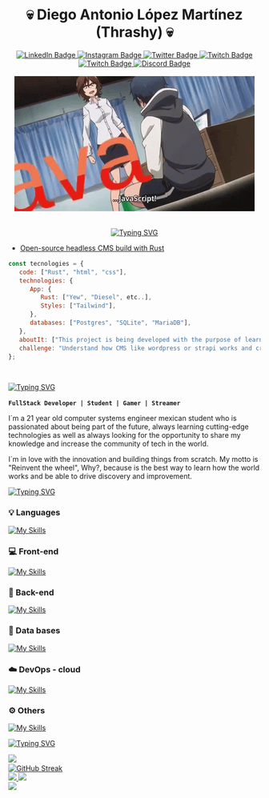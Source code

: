 <h1 align="center">💀 Diego Antonio López Martínez (Thrashy) 💀</h1>

<div align="center" id="badges">
  <a href="https://www.linkedin.com/in/thrashy190">
    <img src="https://img.shields.io/badge/LinkedIn-blue?style=for-the-badge&logo=linkedin&logoColor=white" alt="LinkedIn Badge"/>
  </a>
  <a href="https://www.instagram.com/_thrashy_/">
    <img src="https://img.shields.io/badge/Instagram-purple?style=for-the-badge&logo=instagram&logoColor=white" alt="Instagram Badge"/>
  </a>
  <a href="https://twitter.com/Thrashybb345">
    <img src="https://img.shields.io/badge/Twitter-blue?style=for-the-badge&logo=twitter&logoColor=white" alt="Twitter Badge"/>
  </a>
   <a href="https://www.twitch.tv/thrashy19">
    <img src="https://img.shields.io/badge/Twitch-purple?style=for-the-badge&logo=twitch&logoColor=white" alt="Twitch Badge"/>
  </a>
   
  <a href="https://dev.to/thrashy190">
    <img src="https://img.shields.io/badge/Dev.to-white?style=for-the-badge&logo=dev.to&logoColor=black" alt="Twitch Badge"/>
  </a>
   <a href="https://discord.gg/2skZVhpbjK">
    <img src="https://img.shields.io/badge/Discord_server-blue?style=for-the-badge&logo=discord&logoColor=white" alt="Discord Badge"/>
  </a>
</div>

<br />

<div align="center">
  <img src="./anime-coding.gif" alt="img"/>
</div>

<br />
<div align="center">
  
[![Typing SVG](https://readme-typing-svg.demolab.com?font=Fira+Code&weight=600&duration=2000&pause=5000&color=9C1D60&random=false&width=435&lines=%F0%9F%AA%9A+Current+project+and+technologies)](https://git.io/typing-svg)
</div>

* [Open-source headless CMS build with Rust](https://github.com/Thrashy190/Cosmos)

```javascript
const tecnologies = {
   code: ["Rust", "html", "css"],
   technologies: {
      App: {
         Rust: ["Yew", "Diesel", etc..],
         Styles: ["Tailwind"],
      },
      databases: ["Postgres", "SQLite", "MariaDB"],
   },
   aboutIt: ["This project is being developed with the purpose of learn more advanced concepts of infrastructure and automation, as well as the creation of open source packages and libraries."],
   challenge: "Understand how CMS like wordpress or strapi works and create a product that meets the level of market competition.",
};
```


<br />

[![Typing SVG](https://readme-typing-svg.demolab.com?font=Fira+Code&weight=600&duration=2000&pause=5000&color=9C1D60&random=false&width=435&lines=%F0%9F%91%A8%E2%80%8D%F0%9F%92%BB+Who+am+i%3F)](https://git.io/typing-svg)

**`FullStack Developer | Student | Gamer | Streamer `**

I´m a 21 year old computer systems engineer mexican student who is passionated about being part of the future, always learning cutting-edge technologies as well as always looking for the opportunity to share my knowledge and increase the community of tech in the world.

I´m in love with the innovation and building things from scratch. My motto is "Reinvent the wheel", Why?, because is the best way to learn how the world works and be able to drive discovery and improvement.


[![Typing SVG](https://readme-typing-svg.demolab.com?font=Fira+Code&weight=600&duration=2000&pause=5000&color=9C1D60&random=false&width=435&lines=%F0%9F%A7%B0+Languages+and+Tools)](https://git.io/typing-svg)

### 💡 Languages
[![My Skills](https://skillicons.dev/icons?i=js,ts,html,css,cpp,go,java,py,rust,dart,php)](https://skillicons.dev)

### 💻 Front-end
[![My Skills](https://skillicons.dev/icons?i=react,nextjs,flutter,vue,nuxtjs,bootstrap,tailwind,sass,materialui,redux)](https://skillicons.dev)

### 🔧 Back-end
[![My Skills](https://skillicons.dev/icons?i=nestjs,nodejs,express,prisma,go,graphql,laravel)](https://skillicons.dev)   

### 💾 Data bases
[![My Skills](https://skillicons.dev/icons?i=mongodb,postgres,redis)](https://skillicons.dev)   

### ☁️ DevOps - cloud
[![My Skills](https://skillicons.dev/icons?i=docker,aws,heroku,firebase,nginx,jenkins,jest,kafka,kubernetes)](https://skillicons.dev) 

### ⚙ Others
[![My Skills](https://skillicons.dev/icons?i=figma,git,githubactions,github,neovim,postman,qt,tauri,tensorflow,threejs,vim,webpack,wordpress)](https://skillicons.dev) 


[![Typing SVG](https://readme-typing-svg.demolab.com?font=Fira+Code&weight=600&duration=2000&pause=5000&color=9C1D60&random=false&width=435&lines=%F0%9F%93%8A+Stats)](https://git.io/typing-svg)

<div>
 <img src="https://www.codewars.com/users/thrashy_234/badges/large">
</div>
<div>
<a href="https://git.io/streak-stats"><img src="https://streak-stats.demolab.com?user=Thrashy190&theme=dracula&border_radius=4&locale=es&date_format=j%20M%5B%20Y%5D&mode=weekly" alt="GitHub Streak" /></a>
</div>
<div>
<a href="https://github.com/Thrashy190">
  <img height="180em" src="https://github-readme-stats.vercel.app/api?username=thrashy190&theme=radical&show_icons=true" />
  <img height="180em" src="https://github-readme-stats.vercel.app/api/top-langs/?username=thrashy190&theme=radical&layout=compact" />
</a>
</div>
<div>
<img src="https://github-profile-trophy.vercel.app/?username=Thrashy190&theme=darkhub"> 
</div>
